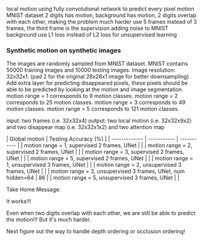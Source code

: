 local motion using fully convolutional network to predict every pixel motion
MNIST dataset
2 digits has motion, background has motion, 2 digits overlap with each other, making the problem much harder
use 5 frames instead of 3 frames, the third frame is the supervision
adding noise to MNIST background
use L1 loss instead of L2 loss for unsupervised learning

### Synthetic motion on synthetic images
The images are randomly sampled from MNIST dataset.
MNIST contains 50000 training images and 10000 testing images.
Image resolution: 32x32x1. (pad 2 for the original 28x28x1 image for better downsampling)
Add extra layer for predicting disappeared pixels, these pixels should be able to be predicted by looking at the motion and image segmentation.
motion range = 1 corresponds to 9 motion classes.
motion range = 2 corresponds to 25 motion classes.
motion range = 3 corresponds to 49 motion classes.
motion range = 5 corresponds to 121 motion classes.

input: two frames (i.e. 32x32x4)
output: two local motion (i.e. 32x32x9x2) and two disappear map (i.e. 32x32x1x2) and two attention map

| Global motion | Testing Accuracy (%) |
| ------------- | ----------- | ----------- |
| motion range = 1, supervised 2 frames, UNet | |
| motion range = 2, supervised 2 frames, UNet | |
| motion range = 3, supervised 2 frames, UNet | |
| motion range = 5, supervised 2 frames, UNet | |
| motion range = 1, unsupervised 3 frames, UNet | |
| motion range = 2, unsupervised 3 frames, UNet | |
| motion range = 3, unsupervised 3 frames, UNet, num hidden=64 | 86 |
| motion range = 5, unsupervised 3 frames, UNet | |

Take Home Message:

It works!!!

Even when two digits overlap with each other, we are still be able to predict the motion!!!
But it's much harder.

Next figure out the way to handle depth ordering or occlusion ordering!
